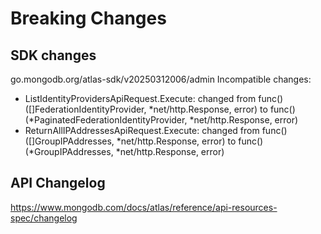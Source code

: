 # Breaking Changes

## SDK changes

go.mongodb.org/atlas-sdk/v20250312006/admin
Incompatible changes:

- ListIdentityProvidersApiRequest.Execute: changed from func() ([]FederationIdentityProvider, *net/http.Response, error) to func() (*PaginatedFederationIdentityProvider, \*net/http.Response, error)
- ReturnAllIPAddressesApiRequest.Execute: changed from func() ([]GroupIPAddresses, *net/http.Response, error) to func() (*GroupIPAddresses, \*net/http.Response, error)

## API Changelog

https://www.mongodb.com/docs/atlas/reference/api-resources-spec/changelog
